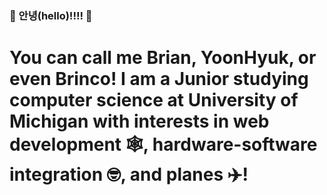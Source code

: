 ### 🙌 안녕(hello)!!!! 🙌

# You can call me Brian, YoonHyuk, or even Brinco! I am a Junior studying computer science at University of Michigan with interests in web development 🕸️, hardware-software integration 🤓, and planes ✈️!

<!--
**brincohandsome/brincohandsome** is a ✨ _special_ ✨ repository because its `README.md` (this file) appears on your GitHub profile.



Here are some ideas to get you started:

- 🔭 I’m currently working on ...
- 🌱 I’m currently learning ...
- 👯 I’m looking to collaborate on ...
- 🤔 I’m looking for help with ...
- 💬 Ask me about ...
- 📫 How to reach me: ...
- 😄 Pronouns: ...
- ⚡ Fun fact: ...
-->
